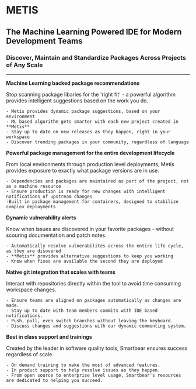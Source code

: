 # METIS
## The Machine Learning Powered IDE for Modern Development Teams
### Discover, Maintain and Standardize Packages Across Projects of Any Scale

-----------------------

**Machine Learning backed package recommendations**

Stop scanning package libaries for the 'right fit' - a powerful algorithm provides intelligent suggestions based on the work you do.

    - Metis provides dynamic package suggestions, based on your environment
    - ML based algorithm gets smarter with each new project created in **Metis**
    - Stay up to date on new releases as they happen, right in your workspace
    - Discover trending packages in your community, regardless of language

**Powerful package management for the entire development lifecycle**

From local environments through production level deployments, Metis provides exposure to exactly what package versions are in use.

    - Dependencies and packages are maintained as part of the project, not as a machine resource
    - Ensure production is ready for new changes with intelligent notifications of upstream changes
    -Built in package management for containers, designed to stabilize complex deployments

**Dynamic vulnerability alerts**

Know when issues are discovered in your favorite packages - without scouring documentation and patch notes.

    - Automatically resolve vulnerabilites across the entire life cycle, as they are disovered
    - **Metis** provides alternative suggestions to keep you working
    - Know when fixes are available the second they are deployed


**Native git integration that scales with teams**

Interact with repositories directly within the tool to avoid time consuming workspace changes.

    - Ensure teams are aligned on packages automatically as changes are made.
    - Stay up to date with team members commits with IDE based notifications.
    - Push, pull, even switch branches without leaving the keyboard.
    - Discuss changes and suggestions with our dynamic commenting system.

**Best in class support and trainings**

Created by the leader in software quality tools, Smartbear ensures success regardless of scale.

    - On demand training to make the most of advanced features.
    - In product support to help resolve issues as they happen.
    - From open source to enterprise level usage, Smartbear's resources are dedicated to helping you succeed.